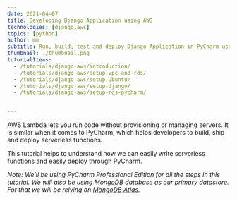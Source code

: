 ```yaml
---
date: 2021-04-07
title: Developing Django Application using AWS
technologies: [django,aws]
topics: [python]
author: mm
subtitle: Run, build, test and deploy Django Application in PyCharm using NICE DCV.
thumbnail: ./thumbnail.png
tutorialItems:
  - /tutorials/django-aws/introduction/
  - /tutorials/django-aws/setup-vpc-and-rds/
  - /tutorials/django-aws/setup-ubuntu/
  - /tutorials/django-aws/setup-django/
  - /tutorials/django-aws/setup-rds-pycharm/


---
```


AWS Lambda lets you run code without provisioning or managing servers.
 It is similar when it comes to PyCharm, which helps developers to build, ship and deploy serverless functions.

This tutorial helps to understand how we can easily write serverless functions and easily deploy through PyCharm.

*Note: We'll be using PyCharm Professional Edition for all the steps in this tutorial. 
We will also be using MongoDB database as our primary datastore. For that we will be
relying on [MongoDB Atlas](https://www.mongodb.com/cloud/atlas).*

